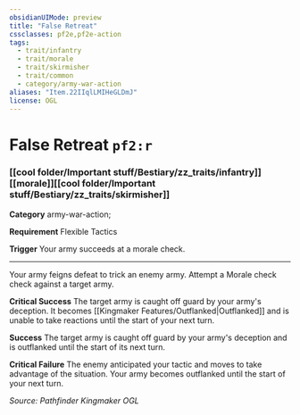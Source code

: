 ```yaml
---
obsidianUIMode: preview
title: "False Retreat"
cssclasses: pf2e,pf2e-action
tags:
  - trait/infantry
  - trait/morale
  - trait/skirmisher
  - trait/common
  - category/army-war-action
aliases: "Item.22IIqlLMIHeGLDmJ"
license: OGL
---
```

# False Retreat `pf2:r`

### [[cool folder/Important stuff/Bestiary/zz_traits/infantry]][[morale]][[cool folder/Important stuff/Bestiary/zz_traits/skirmisher]]

**Category** army-war-action; 




**Requirement** Flexible Tactics

**Trigger** Your army succeeds at a morale check.

* * *

Your army feigns defeat to trick an enemy army. Attempt a Morale check check against a target army.

**Critical Success** The target army is caught off guard by your army's deception. It becomes [[Kingmaker Features/Outflanked|Outflanked]] and is unable to take reactions until the start of your next turn.

**Success** The target army is caught off guard by your army's deception and is outflanked until the start of its next turn.

**Critical Failure** The enemy anticipated your tactic and moves to take advantage of the situation. Your army becomes outflanked until the start of your next turn.

*Source: Pathfinder Kingmaker*
*OGL*